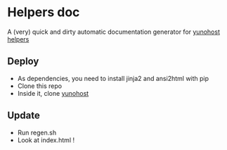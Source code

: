 Helpers doc
===========

A (very) quick and dirty automatic documentation generator for [yunohost helpers](https://github.com/YunoHost/yunohost/tree/stable/data/helpers.d)

Deploy
-------

- As dependencies, you need to install jinja2 and ansi2html with pip
- Clone this repo
- Inside it, clone [yunohost](https://github.com/YunoHost/yunohost)

Update
------

- Run regen.sh
- Look at index.html !
